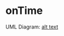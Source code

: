 # onTime


UML Diagram: 
[alt text](https://github.com/blanpainfrancois/onTime/blob/master/CA-Uber4/Administratie/UML%20Appvalley.pdf )
